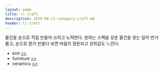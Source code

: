 ```yaml
---
layout: page
title: \\ craft
description: 2019-08-11-category-craft.md
header: \\ craft
---
```

물건을 손으로 직접 만들어 쓰려고 노력한다. 원하는 스펙을 갖춘 물건을 찾는 일이 번거롭고, 손으로 뭔가 만들다 보면 마음이 정돈되고 성취감도 느낀다. 



* knit [>>](/craft-knit)
* furniture [>>](/craft-furniture)
* ceramics [>>](/craft-ceramics)
